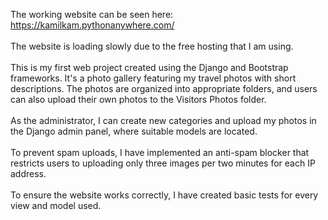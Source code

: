 The working website can be seen here:
https://kamilkam.pythonanywhere.com/
<br>
<br>The website is loading slowly due to the free hosting that I am using.
<br>
<br>
This is my first web project created using the Django and Bootstrap frameworks. It's a photo gallery featuring my travel photos with short descriptions. The photos are organized into appropriate folders, and users can also upload their own photos to the Visitors Photos folder.
<br>
<br>
As the administrator, I can create new categories and upload my photos in the Django admin panel, where suitable models are located.
<br>
<br>
To prevent spam uploads, I have implemented an anti-spam blocker that restricts users to uploading only three images per two minutes for each IP address.
<br>
<br>
To ensure the website works correctly, I have created basic tests for every view and model used.
